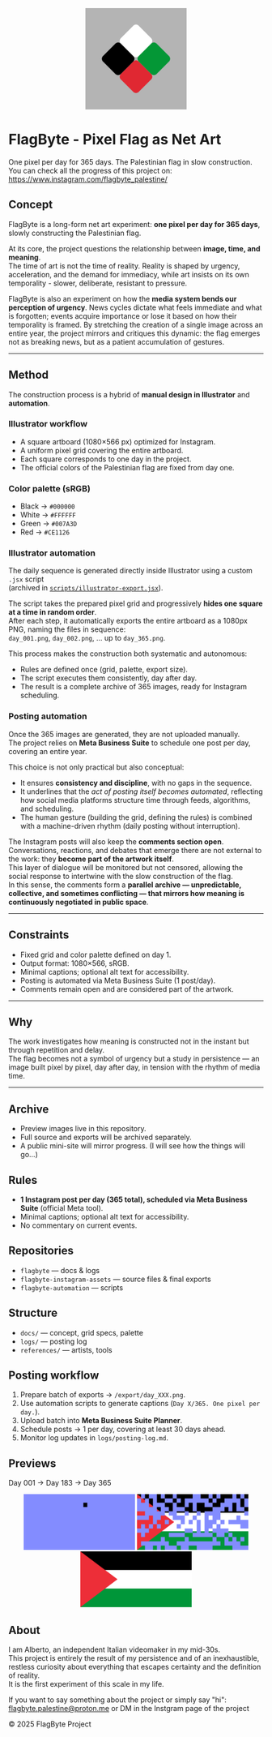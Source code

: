 <p align="center">
  <img src="flagbyte_logo.png" alt="FlagByte Logo" width="200"/>
</p>

# FlagByte - Pixel Flag as Net Art

One pixel per day for 365 days. The Palestinian flag in slow construction. You can check all the progress of this project on: https://www.instagram.com/flagbyte_palestine/

## Concept

FlagByte is a long-form net art experiment: **one pixel per day for 365 days**, slowly constructing the Palestinian flag.

At its core, the project questions the relationship between **image, time, and meaning**.  
The time of art is not the time of reality. Reality is shaped by urgency, acceleration, and the demand for immediacy, while art insists on its own temporality - slower, deliberate, resistant to pressure.  

FlagByte is also an experiment on how the **media system bends our perception of urgency**. News cycles dictate what feels immediate and what is forgotten; events acquire importance or lose it based on how their temporality is framed. By stretching the creation of a single image across an entire year, the project mirrors and critiques this dynamic: the flag emerges not as breaking news, but as a patient accumulation of gestures.

---

## Method

The construction process is a hybrid of **manual design in Illustrator** and **automation**.

### Illustrator workflow
- A square artboard (1080×566 px) optimized for Instagram.  
- A uniform pixel grid covering the entire artboard.  
- Each square corresponds to one day in the project.  
- The official colors of the Palestinian flag are fixed from day one.  

### Color palette (sRGB)
- Black → `#000000`  
- White → `#FFFFFF`  
- Green → `#007A3D`  
- Red   → `#CE1126`

### Illustrator automation
The daily sequence is generated directly inside Illustrator using a custom `.jsx` script  
(archived in [`scripts/illustrator-export.jsx`](../scripts/illustrator-export.jsx)).

The script takes the prepared pixel grid and progressively **hides one square at a time in random order**.  
After each step, it automatically exports the entire artboard as a 1080px PNG, naming the files in sequence:  
`day_001.png`, `day_002.png`, … up to `day_365.png`.

This process makes the construction both systematic and autonomous:  
- Rules are defined once (grid, palette, export size).  
- The script executes them consistently, day after day.  
- The result is a complete archive of 365 images, ready for Instagram scheduling.

### Posting automation
Once the 365 images are generated, they are not uploaded manually.  
The project relies on **Meta Business Suite** to schedule one post per day, covering an entire year.  

This choice is not only practical but also conceptual:  
- It ensures **consistency and discipline**, with no gaps in the sequence.  
- It underlines that the *act of posting itself becomes automated*, reflecting how social media platforms structure time through feeds, algorithms, and scheduling.  
- The human gesture (building the grid, defining the rules) is combined with a machine-driven rhythm (daily posting without interruption).  

The Instagram posts will also keep the **comments section open**.  
Conversations, reactions, and debates that emerge there are not external to the work: they **become part of the artwork itself**.  
This layer of dialogue will be monitored but not censored, allowing the social response to intertwine with the slow construction of the flag.  
In this sense, the comments form a **parallel archive — unpredictable, collective, and sometimes conflicting — that mirrors how meaning is continuously negotiated in public space**.

---

## Constraints
- Fixed grid and color palette defined on day 1.  
- Output format: 1080×566, sRGB.  
- Minimal captions; optional alt text for accessibility.  
- Posting is automated via Meta Business Suite (1 post/day).  
- Comments remain open and are considered part of the artwork.  

---

## Why
The work investigates how meaning is constructed not in the instant but through repetition and delay.  
The flag becomes not a symbol of urgency but a study in persistence — an image built pixel by pixel, day after day, in tension with the rhythm of media time.

---

## Archive
- Preview images live in this repository.  
- Full source and exports will be archived separately.  
- A public mini-site will mirror progress. (I will see how the things will go...)


## Rules
- **1 Instagram post per day (365 total), scheduled via Meta Business Suite** (official Meta tool).
- Minimal captions; optional alt text for accessibility.
- No commentary on current events.

## Repositories
- `flagbyte` — docs & logs
- `flagbyte-instagram-assets` — source files & final exports
- `flagbyte-automation` — scripts

## Structure
- `docs/` — concept, grid specs, palette  
- `logs/` — posting log  
- `references/` — artists, tools

## Posting workflow
1. Prepare batch of exports → `/export/day_XXX.png`.  
2. Use automation scripts to generate captions (`Day X/365. One pixel per day.`).  
3. Upload batch into **Meta Business Suite Planner**.  
4. Schedule posts → 1 per day, covering at least 30 days ahead.  
5. Monitor log updates in `logs/posting-log.md`.

## Previews

Day 001 → Day 183 → Day 365

<p align="center">
  <img src="docs/previews/day_001.png" width="220" alt="Day 001 preview">
  <img src="docs/previews/day_183.png" width="220" alt="Day 183 preview">
  <img src="docs/previews/day_365.png" width="220" alt="Day 365 preview">
</p>

## About

I am Alberto, an independent Italian videomaker in my mid-30s.  
This project is entirely the result of my persistence and of an inexhaustible, restless curiosity about everything that escapes certainty and the definition of reality.  
It is the first experiment of this scale in my life.

If you want to say something about the project or simply say "hi": [flagbyte.palestine@proton.me](mailto:flagbyte.palestine@proton.me) or DM in the Instgram page of the project







© 2025 FlagByte Project
